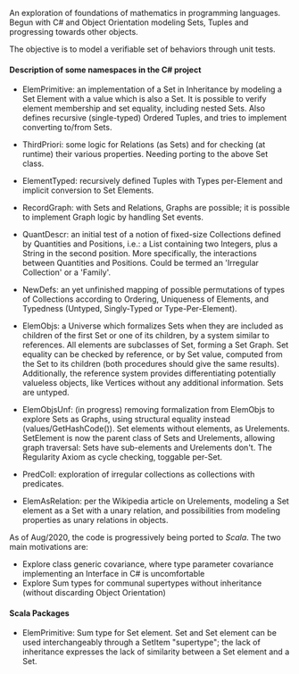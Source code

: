 An exploration of foundations of mathematics in programming languages. Begun with C# and Object Orientation modeling Sets, Tuples and progressing towards other objects.

The objective is to model a verifiable set of behaviors through unit tests.

#### Description of some namespaces in the C# project

- ElemPrimitive: an implementation of a Set in Inheritance by modeling a Set Element with a value which is also a Set. It is possible to verify element membership and set equality, including nested Sets. Also defines recursive (single-typed) Ordered Tuples, and tries to implement converting to/from Sets.

- ThirdPriori: some logic for Relations (as Sets) and for checking (at runtime) their various properties. Needing porting to the above Set class.

- ElementTyped: recursively defined Tuples with Types per-Element and implicit conversion to Set Elements.

- RecordGraph: with Sets and Relations, Graphs are possible; it is possible to implement Graph logic by handling Set events.

- QuantDescr: an initial test of a notion of fixed-size Collections defined by Quantities and Positions, i.e.: a List containing two Integers, plus a String in the second position. More specifically, the interactions between Quantities and Positions. Could be termed an 'Irregular Collection' or a 'Family'.

- NewDefs: an yet unfinished mapping of possible permutations of types of Collections according to Ordering, Uniqueness of Elements, and Typedness (Untyped, Singly-Typed or Type-Per-Element).

- ElemObjs: a Universe which formalizes Sets when they are included as children of the first Set or one of its children, by a system similar to references. All elements are subclasses of Set, forming a Set Graph. Set equality can be checked by reference, or by Set value, computed from the Set to its children (both procedures should give the same results). Additionally, the reference system provides differentiating potentially valueless objects, like Vertices without any additional information. Sets are untyped.

- ElemObjsUnf: (in progress) removing formalization from ElemObjs to explore Sets as Graphs, using structural equality instead (values/GetHashCode()). Set elements without elements, as Urelements. SetElement is now the parent class of Sets and Urelements, allowing graph traversal: Sets have sub-elements and Urelements don't. The Regularity Axiom as cycle checking, toggable per-Set.

- PredColl: exploration of irregular collections as collections with predicates.

- ElemAsRelation: per the Wikipedia article on Urelements, modeling a Set element as a Set with a unary relation, and possibilities from modeling properties as unary relations in objects.

As of Aug/2020, the code is progressively being ported to *Scala*. The two main motivations are:
* Explore class generic covariance, where type parameter covariance implementing an Interface in C# is uncomfortable
* Explore Sum types for communal supertypes without inheritance (without discarding Object Orientation)

#### Scala Packages

- ElemPrimitive: Sum type for Set element. Set and Set element can be used interchangeably through a SetItem "supertype"; the lack of inheritance expresses the lack of similarity between a Set element and a Set.
